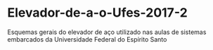 # Elevador-de-a-o-Ufes-2017-2
Esquemas gerais do elevador de aço utilizado nas aulas de sistemas embarcados da Universidade Federal do Espírito Santo
